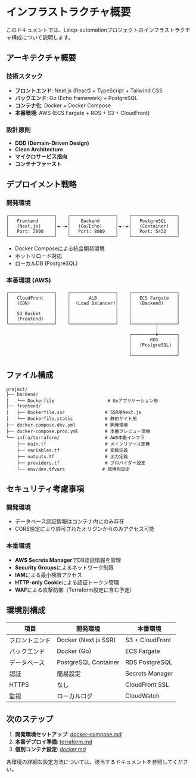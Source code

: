 # インフラストラクチャ概要

このドキュメントでは、Lstep-automationプロジェクトのインフラストラクチャ構成について説明します。

## アーキテクチャ概要

### 技術スタック
- **フロントエンド**: Next.js (React) + TypeScript + Tailwind CSS
- **バックエンド**: Go (Echo framework) + PostgreSQL
- **コンテナ化**: Docker + Docker Compose
- **本番環境**: AWS (ECS Fargate + RDS + S3 + CloudFront)

### 設計原則
- **DDD (Domain-Driven Design)**
- **Clean Architecture**
- **マイクロサービス指向**
- **コンテナファースト**

## デプロイメント戦略

### 開発環境
```
┌─────────────────┐    ┌─────────────────┐    ┌─────────────────┐
│   Frontend      │    │    Backend      │    │   PostgreSQL    │
│   (Next.js)     │◄──►│   (Go/Echo)     │◄──►│   (Container)   │
│   Port: 3000    │    │   Port: 8080    │    │   Port: 5432    │
└─────────────────┘    └─────────────────┘    └─────────────────┘
```

- Docker Composeによる統合開発環境
- ホットリロード対応
- ローカルDB (PostgreSQL) 

### 本番環境 (AWS)
```
┌─────────────────┐    ┌─────────────────┐    ┌─────────────────┐
│   CloudFront    │    │       ALB       │    │   ECS Fargate   │
│   (CDN)         │    │  (Load Balancer)│    │   (Backend)     │
│                 │    │                 │    │                 │
│   S3 Bucket     │    │                 │    │                 │
│   (Frontend)    │    │                 │    │                 │
└─────────────────┘    └─────────────────┘    └─────────┬───────┘
                                                        │
                                              ┌─────────▼───────┐
                                              │       RDS       │
                                              │   (PostgreSQL)  │
                                              │                 │
                                              └─────────────────┘
```

## ファイル構成

```
project/
├── backend/
│   └── Dockerfile                    # Goアプリケーション用
├── frontend/
│   ├── Dockerfile.ssr               # SSR用Next.js
│   └── Dockerfile.static            # 静的サイト用
├── docker-compose.dev.yml           # 開発環境
├── docker-compose.prod.yml          # 本番プレビュー環境
└── infra/terraform/                 # AWS本番インフラ
    ├── main.tf                      # メインリソース定義
    ├── variables.tf                 # 変数定義
    ├── outputs.tf                   # 出力定義
    ├── providers.tf                 # プロバイダー設定
    └── env/dev.tfvars              # 環境別設定
```

## セキュリティ考慮事項

### 開発環境
- データベース認証情報はコンテナ内にのみ存在
- CORS設定により許可されたオリジンからのみアクセス可能

### 本番環境
- **AWS Secrets Manager**でDB認証情報を管理
- **Security Groups**によるネットワーク制限
- **IAM**による最小権限アクセス
- **HTTP-only Cookie**による認証トークン管理
- **WAF**による攻撃防御（Terraform設定に含む予定）

## 環境別構成

| 項目 | 開発環境 | 本番環境 |
|------|----------|----------|
| フロントエンド | Docker (Next.js SSR) | S3 + CloudFront |
| バックエンド | Docker (Go) | ECS Fargate |
| データベース | PostgreSQL Container | RDS PostgreSQL |
| 認証 | 簡易設定 | Secrets Manager |
| HTTPS | なし | CloudFront SSL |
| 監視 | ローカルログ | CloudWatch |

## 次のステップ

1. **開発環境セットアップ**: [docker-compose.md](docker-compose.md)
2. **本番デプロイ準備**: [terraform.md](terraform.md)
3. **個別コンテナ設定**: [docker.md](docker.md)

各環境の詳細な設定方法については、該当するドキュメントを参照してください。